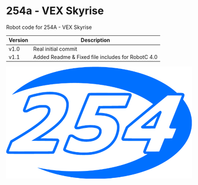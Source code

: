 254a - VEX Skyrise
==========
Robot code for 254A - VEX Skyrise

Version | Description
--------|------------
v1.0 | Real initial commit
v1.1 | Added Readme & Fixed file includes for RobotC 4.0

![254 Swoosh](/254-Swoosh.png)
